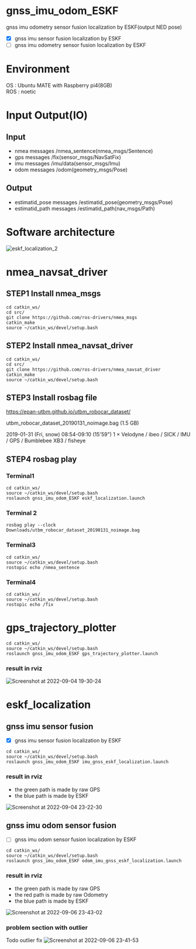 # gnss_imu_odom_ESKF
gnss imu odometry sensor fusion localization by ESKF(output NED pose)  

- [x] gnss imu sensor fusion localization by ESKF  
- [ ] gnss imu odometry sensor fusion localization by ESKF  

# Environment
OS : Ubuntu MATE with Raspberry pi4(8GB)  
ROS : noetic

# Input Output(IO)
## Input
- nmea messages /nmea_sentence(nmea_msgs/Sentence)
- gps messages /fix(sensor_msgs/NavSatFix)
- imu messages /imu/data(sensor_msgs/Imu)
- odom messages /odom(geometry_msgs/Pose)

## Output
- estimatid_pose messages /estimatid_pose(geometry_msgs/Pose)
- estimatid_path messages /estimatid_path(nav_msgs/Path)

# Software architecture
![eskf_localization_2](https://user-images.githubusercontent.com/52307432/188323033-96053739-06f5-4128-8085-68c08dbc4b76.jpg)

# nmea_navsat_driver
## STEP1  Install nmea_msgs

```
cd catkin_ws/
cd src/
git clone https://github.com/ros-drivers/nmea_msgs
catkin_make
source ~/catkin_ws/devel/setup.bash
```
## STEP2 Install nmea_navsat_driver

```
cd catkin_ws/
cd src/
git clone https://github.com/ros-drivers/nmea_navsat_driver
catkin_make
source ~/catkin_ws/devel/setup.bash
```

## STEP3 Install rosbag file

https://epan-utbm.github.io/utbm_robocar_dataset/

utbm_robocar_dataset_20190131_noimage.bag (1.5 GB) 

2019-01-31 (Fri, snow) 	08:54-09:10 (15'59") 	1 × Velodyne / ibeo / SICK / IMU / GPS / Bumblebee XB3 / fisheye

## STEP4 rosbag play
### Terminal1
```
cd catkin_ws/
source ~/catkin_ws/devel/setup.bash
roslaunch gnss_imu_odom_ESKF eskf_localization.launch
```
### Terminal 2
```
rosbag play --clock Downloads/utbm_robocar_dataset_20190131_noimage.bag
```
### Terminal3
```
cd catkin_ws/
source ~/catkin_ws/devel/setup.bash
rostopic echo /nmea_sentence
```
### Terminal4
```
cd catkin_ws/
source ~/catkin_ws/devel/setup.bash
rostopic echo /fix
```

# gps_trajectory_plotter
```
cd catkin_ws/
source ~/catkin_ws/devel/setup.bash
roslaunch gnss_imu_odom_ESKF gps_trajectory_plotter.launch 
```
### result in rviz
![Screenshot at 2022-09-04 19-30-24](https://user-images.githubusercontent.com/52307432/188315228-ccd0601e-685d-416e-8459-928097209381.png)

# eskf_localization
## gnss imu sensor fusion
- [x] gnss imu sensor fusion localization by ESKF  
```
cd catkin_ws/
source ~/catkin_ws/devel/setup.bash
roslaunch gnss_imu_odom_ESKF imu_gnss_eskf_localization.launch
```
### result in rviz
- the green path is made by raw GPS
- the blue path is made by ESKF

![Screenshot at 2022-09-04 23-22-30](https://user-images.githubusercontent.com/52307432/188319301-f849a459-7d64-40b3-9e6a-396494ae1cc7.png)

## gnss imu odom sensor fusion 
- [ ] gnss imu odom sensor fusion localization by ESKF  
```
cd catkin_ws/
source ~/catkin_ws/devel/setup.bash
roslaunch gnss_imu_odom_ESKF odom_imu_gnss_eskf_localization.launch
```
### result in rviz
- the green path is made by raw GPS
- the red path is made by raw Odometry
- the blue path is made by ESKF

![Screenshot at 2022-09-06 23-43-02](https://user-images.githubusercontent.com/52307432/188684954-7c1e0a77-91da-4f79-bac3-b0862a02e7fe.png)

### problem section with outlier
Todo outlier fix
![Screenshot at 2022-09-06 23-41-53](https://user-images.githubusercontent.com/52307432/188685227-1558ae77-4b2f-4e2b-bec4-9ad1e7a14785.png)

